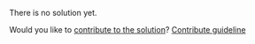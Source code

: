 
There is no solution yet.

Would you like to [contribute to the solution](https://github.com/BFEdev/BFE.dev-solutions/blob/main/quiz/undefined_en.md)? [Contribute guideline](https://github.com/BFEdev/BFE.dev-solutions#how-to-contribute)
